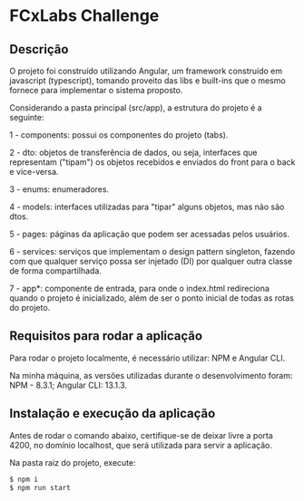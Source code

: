 # FCxLabs Challenge

## Descrição

O projeto foi construído utilizando Angular, um framework construído em javascript (typescript), tomando proveito das libs e built-ins que o mesmo fornece para implementar o sistema proposto.

Considerando a pasta principal (src/app), a estrutura do projeto é a seguinte:

1 - components: possui os componentes do projeto (tabs).

2 - dto: objetos de transferência de dados, ou seja, interfaces que representam ("tipam") os objetos recebidos e enviados do front para o back e vice-versa.

3 - enums: enumeradores.

4 - models: interfaces utilizadas para "tipar" alguns objetos, mas não são dtos.

5 - pages: páginas da aplicação que podem ser acessadas pelos usuários.

6 - services: serviços que implementam o design pattern singleton, fazendo com que qualquer serviço possa ser injetado (DI) por qualquer outra classe de forma compartilhada. 

7 - app*: componente de entrada, para onde o index.html redireciona quando o projeto é inicializado, além de ser o ponto inicial de todas as rotas do projeto.

## Requisitos para rodar a aplicação

Para rodar o projeto localmente, é necessário utilizar: NPM e Angular CLI.

Na minha máquina, as versões utilizadas durante o desenvolvimento foram: NPM - 8.3.1; Angular CLI: 13.1.3.

## Instalação e execução da aplicação

Antes de rodar o comando abaixo, certifique-se de deixar livre a porta 4200, no domínio localhost, que será utilizada para servir a aplicação.

Na pasta raiz do projeto, execute:

```bash
$ npm i
$ npm run start
```
